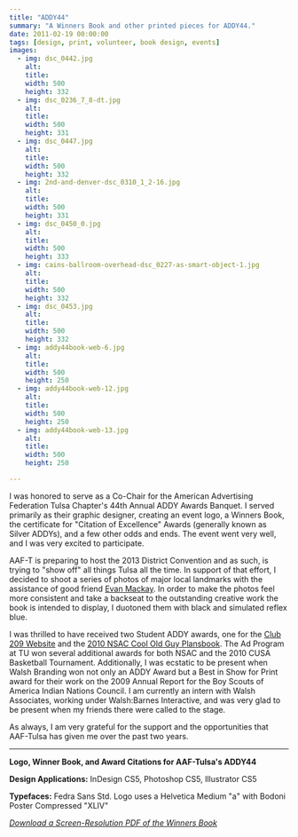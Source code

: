 ```yaml
---
title: "ADDY44"
summary: "A Winners Book and other printed pieces for ADDY44."
date: 2011-02-19 00:00:00
tags: [design, print, volunteer, book design, events]
images:
  - img: dsc_0442.jpg
    alt:
    title:
    width: 500
    height: 332
  - img: dsc_0236_7_8-dt.jpg
    alt:
    title:
    width: 500
    height: 331
  - img: dsc_0447.jpg
    alt:
    title:
    width: 500
    height: 332
  - img: 2nd-and-denver-dsc_0310_1_2-16.jpg
    alt:
    title:
    width: 500
    height: 331
  - img: dsc_0450_0.jpg
    alt:
    title:
    width: 500
    height: 333
  - img: cains-ballroom-overhead-dsc_0227-as-smart-object-1.jpg
    alt:
    title:
    width: 500
    height: 332
  - img: dsc_0453.jpg
    alt:
    title:
    width: 500
    height: 332
  - img: addy44book-web-6.jpg
    alt:
    title:
    width: 500
    height: 250
  - img: addy44book-web-12.jpg
    alt:
    title:
    width: 500
    height: 250
  - img: addy44book-web-13.jpg
    alt:
    title:
    width: 500
    height: 250

---
```


<p>I was honored to serve as a Co-Chair for the American Advertising Federation Tulsa Chapter's 44th Annual ADDY Awards Banquet. I served primarily as their graphic designer, creating an event logo, a Winners Book, the certificate for "Citation of Excellence" Awards (generally known as Silver ADDYs), and a few other odds and ends. The event went very well, and I was very excited to participate.</p><p>AAF-T is preparing to host the 2013 District Convention and as such, is trying to "show off" all things Tulsa all the time. In support of that effort, I decided to shoot a series of photos of major local landmarks with the assistance of good friend <a href="http://bichromephoto.com/" target="_blank">Evan Mackay</a>. In order to make the photos feel more consistent and take a backseat to the outstanding creative work the book is intended to display, I duotoned them with black and simulated reflex blue.</p><p>I was thrilled to have received two Student ADDY awards, one for the <a href="/project/club-209-website-and-photography">Club 209 Website</a> and the <a href="/project/nsac-2010">2010 NSAC Cool Old Guy Plansbook</a>. The Ad Program at TU won several additional awards for both NSAC and the 2010 CUSA Basketball Tournament. Additionally, I was ecstatic to be present when Walsh Branding won not only an ADDY Award but a Best in Show for Print award for their work on the 2009 Annual Report for the Boy Scouts of America Indian Nations Council. I am currently an intern with Walsh Associates, working under Walsh:Barnes Interactive, and was very glad to be present when my friends there were called to the stage.</p><p>As always, I am very grateful for the support and the opportunities that AAF-Tulsa has given me over the past two years.</p>

---

<p><strong>Logo, Winner Book, and Award Citations for AAF-Tulsa's ADDY44</strong></p><p><strong>Design Applications:</strong> InDesign CS5, Photoshop CS5, Illustrator CS5</p><p><strong>Typefaces:</strong> Fedra Sans Std. Logo uses a Helvetica Medium "a" with Bodoni Poster Compressed "XLIV"</p><p><a title="ADDY44 Winners Book" href="/pdf/aaft-addy44-book.pdf" target="_blank"><em>Download a Screen-Resolution PDF of the Winners Book</em></a></p>
